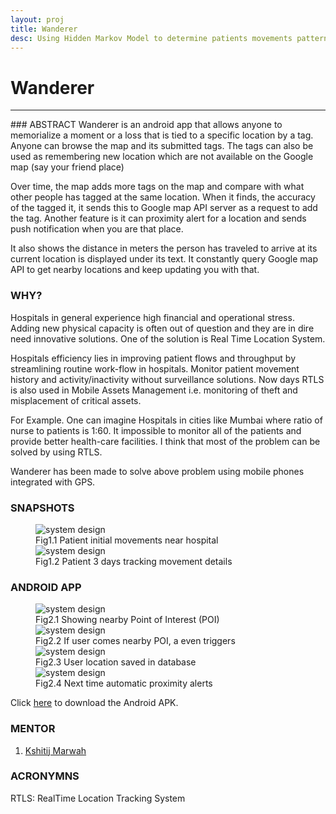 ```yaml
---
layout: proj
title: Wanderer
desc: Using Hidden Markov Model to determine patients movements pattern.
---
```

# Wanderer

<hr>
### ABSTRACT
Wanderer is an android app that allows anyone to memorialize a moment or a loss that is tied to a specific location by a tag. Anyone can browse the map and its submitted tags. The tags can also be used as remembering new location which are not available on the Google map (say your friend place)

Over time, the map adds more tags on the map and compare with what other people has tagged at the same location. When it finds, the accuracy of the tagged it, it sends this to Google map API server as a request to add the tag. Another feature is it can proximity alert for a location and sends push notification when you are that place.

It also shows the distance in meters the person has traveled to arrive at its current location is displayed under its text. It constantly query Google map API to get nearby locations and keep updating you with that.

### WHY?
Hospitals in general experience high financial and operational stress. Adding new physical capacity is often out of question and they are in dire need innovative solutions. One of the solution is Real Time Location System.

Hospitals efficiency lies in improving patient flows and throughput by streamlining routine work-flow in hospitals. Monitor patient movement history and activity/inactivity without surveillance solutions. Now days RTLS is also used in Mobile Assets Management i.e. monitoring of
theft and misplacement of critical assets.

For Example. One can imagine Hospitals in cities like Mumbai where ratio of nurse to patients is 1:60. It impossible to monitor all of the patients and provide better health-care facilities. I think that most of the problem can be solved by using RTLS.

Wanderer has been made to solve above problem using mobile phones integrated with GPS.

### SNAPSHOTS
<figure>
  <div class="large">
    <img src="{{ site.url }}/assets/images/projects/research/hmm/patient-movement2.png" alt="system design">
    <figcaption>Fig1.1 Patient initial movements near hospital</figcaption>
  </div>
  <div class="large">
    <img src="{{ site.url }}/assets/images/projects/research/hmm/patient-movement1.png" alt="system design">
    <figcaption>Fig1.2 Patient 3 days tracking movement details</figcaption>
  </div>
</figure>

### ANDROID APP
<figure>
  <div class="small">
    <img src="{{ site.url }}/assets/images/projects/research/hmm/1.png" alt="system design">
    <figcaption>Fig2.1 Showing nearby Point of Interest (POI) </figcaption>
  </div>
  <div class="small">
    <img src="{{ site.url }}/assets/images/projects/research/hmm/2.png" alt="system design">
    <figcaption>Fig2.2 If user comes nearby POI, a even triggers </figcaption>
  </div>
  <div class="small">
    <img src="{{ site.url }}/assets/images/projects/research/hmm/3.png" alt="system design">
    <figcaption>Fig2.3 User location saved in database </figcaption>
  </div>
  <div class="small">
    <img src="{{ site.url }}/assets/images/projects/research/hmm/4.png" alt="system design">
    <figcaption>Fig2.4 Next time automatic proximity alerts </figcaption>
  </div>
</figure>

Click <a href="https://www.dropbox.com/s/f4lyjja9b8318i3/wanderer.apk?dl=0" target="_blank">here</a> to download the Android APK.

### MENTOR
1. [Kshitij Marwah](http://www.kshitijmarwah.com/)


### ACRONYMNS
RTLS: RealTime Location Tracking System

